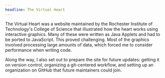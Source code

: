 ```yaml
---
headline: The Virtual Heart
---
```


The Virtual Heart was a website maintained by the Rochester Institute of Technology's College of Science that illustrated how the heart works using interactive graphics.  Many of these were written as Java Applets and had to be ported to JavaScript.  This proved challenging.  Most of the graphics involved processing large amounts of data, which forced me to consider performance when writing code.  

Along the way, I also set out to prepare the site for future updates: getting it on version control, organizing a git-centered workflow, and setting up an organization on GitHub that future maintainers could join.
